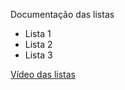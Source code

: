 Documentação das listas
* Lista 1
* Lista 2
* Lista 3

[Vídeo das listas](https://drive.google.com/drive/folders/1RNg3yQjYRLE9m9ppQEMWn-6uwcXBw4n2)
